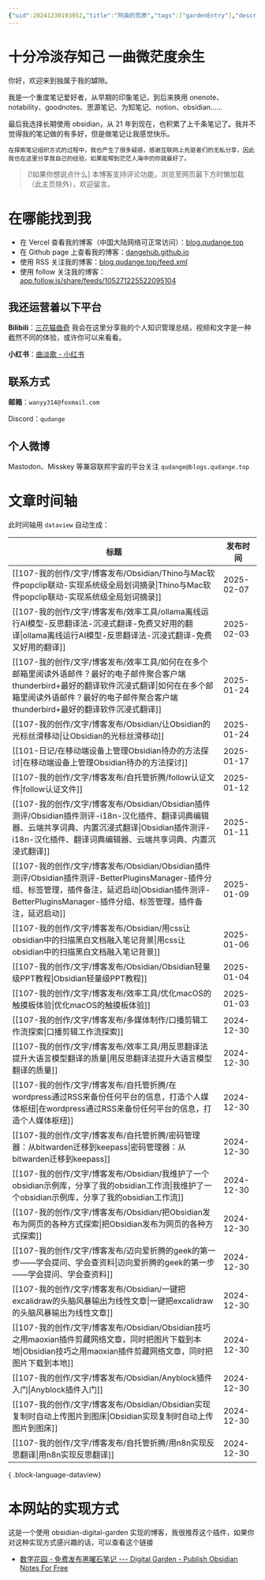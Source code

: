 ```yaml
---
{"uid":20241230193952,"title":"阿曲的荒原","tags":["gardenEntry"],"description":null,"author":"曲淡歌","modified":20250208120257,"dg-publish":true,"dg-home":true,"permalink":"/README/","dgPassFrontmatter":true,"noteIcon":""}
---
```



# 十分冷淡存知己 一曲微茫度余生

你好，欢迎来到独属于我的罅隙。

我是一个重度笔记爱好者，从早期的印象笔记，到后来换用 onenote、notability、goodnotes、思源笔记、为知笔记、notion、obsidian……

最后我选择长期使用 obsidian，从 21 年到现在，也积累了上千条笔记了。我并不觉得我的笔记做的有多好，但是做笔记让我感觉快乐。

	在探索笔记组织方式的过程中，我也产生了很多疑惑，感谢互联网上先驱者们的无私分享，因此我也在这里分享我自己的经验，如果能帮到茫茫人海中的你就最好了。

> [!如果你想说点什么]
> 本博客支持评论功能，浏览至网页最下方时懒加载（此主页除外），欢迎留言。

# 在哪能找到我

- 在 Vercel 查看我的博客（中国大陆网络可正常访问）：[blog.qudange.top](https://blog.qudange.top)
- 在 Github page 上查看我的博客：[dangehub.github.io](https://dangehub.github.io)
- 使用 RSS 关注我的博客：[blog.qudange.top/feed.xml](https://blog.qudange.top/feed.xml)
- 使用 follow 关注我的博客：[app.follow.is/share/feeds/105271225522095104](https://app.follow.is/share/feeds/105271225522095104)

## 我还运营着以下平台

**Bilibili**：[三花猫曲奇](https://space.bilibili.com/479855734)
	我会在这里分享我的个人知识管理总结，视频和文字是一种截然不同的体验，或许你可以来看看。

**小红书**：[曲淡歌 - 小红书](https://www.xiaohongshu.com/user/profile/677e4a0d000000000403fb35)

## 联系方式

**邮箱**：`wanyy314@foxmail.com`

Discord：`qudange`

## 个人微博

Mastodon、Misskey 等兼容联邦宇宙的平台关注 `qudange@blogs.qudange.top`

# 文章时间轴

此时间轴用 `dataview` 自动生成：

| 标题                                                                                                                                                         | 发布时间       |
| ---------------------------------------------------------------------------------------------------------------------------------------------------------- | ---------- |
| [[107-我的创作/文字/博客发布/Obsidian/Thino与Mac软件popclip联动-实现系统级全局划词摘录\|Thino与Mac软件popclip联动-实现系统级全局划词摘录]]                                                        | 2025-02-07 |
| [[107-我的创作/文字/博客发布/效率工具/ollama离线运行AI模型-反思翻译法-沉浸式翻译-免费又好用的翻译\|ollama离线运行AI模型-反思翻译法-沉浸式翻译-免费又好用的翻译]]                                                      | 2025-02-03 |
| [[107-我的创作/文字/博客发布/效率工具/如何在在多个邮箱里阅读外语邮件？最好的电子邮件聚合客户端thunderbird+最好的翻译软件沉浸式翻译\|如何在在多个邮箱里阅读外语邮件？最好的电子邮件聚合客户端thunderbird+最好的翻译软件沉浸式翻译]]                    | 2025-01-24 |
| [[107-我的创作/文字/博客发布/Obsidian/让Obsidian的光标丝滑移动\|让Obsidian的光标丝滑移动]]                                                                                        | 2025-01-24 |
| [[101-日记/在移动端设备上管理Obsidian待办的方法探讨\|在移动端设备上管理Obsidian待办的方法探讨]]                                                                                           | 2025-01-17 |
| [[107-我的创作/文字/博客发布/自托管折腾/follow认证文件\|follow认证文件]]                                                                                                       | 2025-01-12 |
| [[107-我的创作/文字/博客发布/Obsidian/Obsidian插件测评/Obsidian插件测评-i18n-汉化插件、翻译词典编辑器、云端共享词典、内置沉浸式翻译\|Obsidian插件测评-i18n-汉化插件、翻译词典编辑器、云端共享词典、内置沉浸式翻译]]                 | 2025-01-11 |
| [[107-我的创作/文字/博客发布/Obsidian/Obsidian插件测评/Obsidian插件测评-BetterPluginsManager-插件分组、标签管理，插件备注，延迟启动\|Obsidian插件测评-BetterPluginsManager-插件分组、标签管理，插件备注，延迟启动]] | 2025-01-09 |
| [[107-我的创作/文字/博客发布/Obsidian/用css让obsidian中的扫描黑白文档融入笔记背景\|用css让obsidian中的扫描黑白文档融入笔记背景]]                                                                  | 2025-01-06 |
| [[107-我的创作/文字/博客发布/Obsidian/Obsidian轻量级PPT教程\|Obsidian轻量级PPT教程]]                                                                                        | 2025-01-04 |
| [[107-我的创作/文字/博客发布/效率工具/优化macOS的触摸板体验\|优化macOS的触摸板体验]]                                                                                                  | 2025-01-03 |
| [[107-我的创作/文字/博客发布/多媒体制作/口播剪辑工作流探索\|口播剪辑工作流探索]]                                                                                                         | 2024-12-30 |
| [[107-我的创作/文字/博客发布/效率工具/用反思翻译法提升大语言模型翻译的质量\|用反思翻译法提升大语言模型翻译的质量]]                                                                                        | 2024-12-30 |
| [[107-我的创作/文字/博客发布/自托管折腾/在wordpress通过RSS来备份任何平台的信息，打造个人媒体枢纽\|在wordpress通过RSS来备份任何平台的信息，打造个人媒体枢纽]]                                                       | 2024-12-30 |
| [[107-我的创作/文字/博客发布/自托管折腾/密码管理器：从bitwarden迁移到keepass\|密码管理器：从bitwarden迁移到keepass]]                                                                       | 2024-12-30 |
| [[107-我的创作/文字/博客发布/Obsidian/我维护了一个obsidian示例库，分享了我的obsidian工作流\|我维护了一个obsidian示例库，分享了我的obsidian工作流]]                                                    | 2024-12-30 |
| [[107-我的创作/文字/博客发布/Obsidian/把Obsidian发布为网页的各种方式探索\|把Obsidian发布为网页的各种方式探索]]                                                                              | 2024-12-30 |
| [[107-我的创作/文字/博客发布/迈向爱折腾的geek的第一步——学会提问、学会查资料\|迈向爱折腾的geek的第一步——学会提问、学会查资料]]                                                                             | 2024-12-30 |
| [[107-我的创作/文字/博客发布/Obsidian/一键把excalidraw的头脑风暴输出为线性文章\|一键把excalidraw的头脑风暴输出为线性文章]]                                                                      | 2024-12-30 |
| [[107-我的创作/文字/博客发布/Obsidian/Obsidian技巧之用maoxian插件剪藏网络文章，同时把图片下载到本地\|Obsidian技巧之用maoxian插件剪藏网络文章，同时把图片下载到本地]]                                            | 2024-12-30 |
| [[107-我的创作/文字/博客发布/Obsidian/Anyblock插件入门\|Anyblock插件入门]]                                                                                                | 2024-12-30 |
| [[107-我的创作/文字/博客发布/Obsidian/Obsidian实现复制时自动上传图片到图床\|Obsidian实现复制时自动上传图片到图床]]                                                                            | 2024-12-30 |
| [[107-我的创作/文字/博客发布/自托管折腾/用n8n实现反思翻译\|用n8n实现反思翻译]]                                                                                                       | 2024-12-30 |

{ .block-language-dataview}

# 本网站的实现方式

这是一个使用 obsidian-digital-garden 实现的博客，我很推荐这个插件，如果你对这种实现方式感兴趣的话，可以查看这个链接

-  [数字花园 - 免费发布黑曜石笔记 --- Digital Garden - Publish Obsidian Notes For Free](https://dg-docs.ole.dev/)